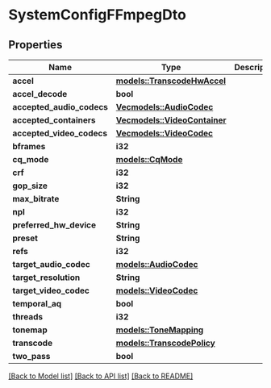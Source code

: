 # SystemConfigFFmpegDto

## Properties

Name | Type | Description | Notes
------------ | ------------- | ------------- | -------------
**accel** | [**models::TranscodeHwAccel**](TranscodeHWAccel.md) |  | 
**accel_decode** | **bool** |  | 
**accepted_audio_codecs** | [**Vec<models::AudioCodec>**](AudioCodec.md) |  | 
**accepted_containers** | [**Vec<models::VideoContainer>**](VideoContainer.md) |  | 
**accepted_video_codecs** | [**Vec<models::VideoCodec>**](VideoCodec.md) |  | 
**bframes** | **i32** |  | 
**cq_mode** | [**models::CqMode**](CQMode.md) |  | 
**crf** | **i32** |  | 
**gop_size** | **i32** |  | 
**max_bitrate** | **String** |  | 
**npl** | **i32** |  | 
**preferred_hw_device** | **String** |  | 
**preset** | **String** |  | 
**refs** | **i32** |  | 
**target_audio_codec** | [**models::AudioCodec**](AudioCodec.md) |  | 
**target_resolution** | **String** |  | 
**target_video_codec** | [**models::VideoCodec**](VideoCodec.md) |  | 
**temporal_aq** | **bool** |  | 
**threads** | **i32** |  | 
**tonemap** | [**models::ToneMapping**](ToneMapping.md) |  | 
**transcode** | [**models::TranscodePolicy**](TranscodePolicy.md) |  | 
**two_pass** | **bool** |  | 

[[Back to Model list]](../README.md#documentation-for-models) [[Back to API list]](../README.md#documentation-for-api-endpoints) [[Back to README]](../README.md)


